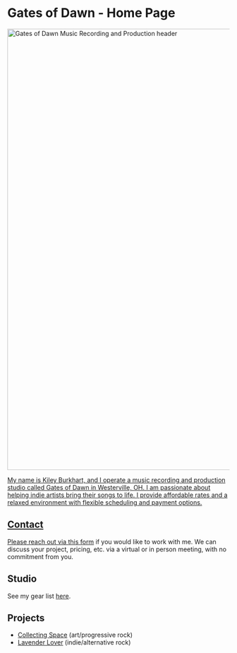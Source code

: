 # Gates of Dawn - Home Page

<a href="https://i.imgur.com/2X78rDp.jpeg"><img src="https://i.imgur.com/2X78rDp.jpeg" style="width: 1000px; max-width: 100%; height: auto" title="Gates of Dawn Music Recording and Production header" />

My name is Kiley Burkhart, and I operate a music recording and production studio called Gates of Dawn in Westerville, OH. I am passionate about helping indie artists bring their songs to life. I provide affordable rates and a relaxed environment with flexible scheduling and payment options.

## Contact
Please reach out via this [form](https://forms.gle/8vqS33juHe4fUass7) if you would like to work with me. We can discuss your project, pricing, etc. via a virtual or in person meeting, with no commitment from you.

## Studio
See my gear list [here](./STUDIO.md).

## Projects
- [Collecting Space](https://hyperfollow.com/collectingspace) (art/progressive rock)
- [Lavender Lover](https://hyperfollow.com/lavenderlover) (indie/alternative rock)
